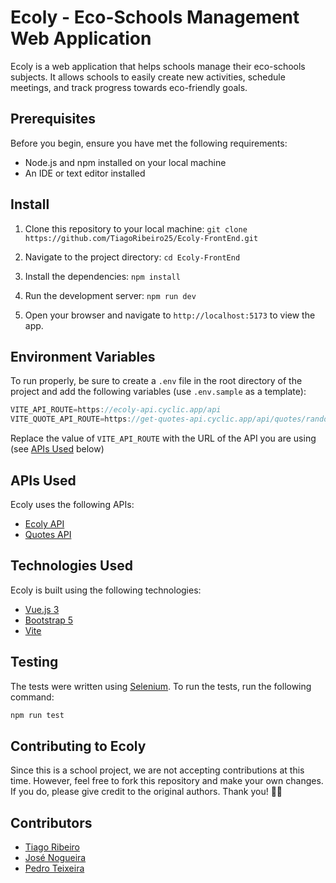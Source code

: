 # Ecoly - Eco-Schools Management Web Application

Ecoly is a web application that helps schools manage their eco-schools subjects. It allows schools to easily create new activities, schedule meetings, and track progress towards eco-friendly goals.

## Prerequisites

Before you begin, ensure you have met the following requirements:

- Node.js and npm installed on your local machine
- An IDE or text editor installed

## Install

1. Clone this repository to your local machine:
   `git clone https://github.com/TiagoRibeiro25/Ecoly-FrontEnd.git`

2. Navigate to the project directory:
   `cd Ecoly-FrontEnd`

3. Install the dependencies:
   `npm install`

4. Run the development server:
   `npm run dev`

5. Open your browser and navigate to `http://localhost:5173` to view the app.

## Environment Variables

To run properly, be sure to create a `.env` file in the root directory of the project and add the following variables (use `.env.sample` as a template):

``` javascript
VITE_API_ROUTE=https://ecoly-api.cyclic.app/api
VITE_QUOTE_API_ROUTE=https://get-quotes-api.cyclic.app/api/quotes/random
```

Replace the value of `VITE_API_ROUTE` with the URL of the API you are using (see [APIs Used](#apis-used) below)

## APIs Used

Ecoly uses the following APIs:

- [Ecoly API](https://github.com/TiagoRibeiro25/ecoly-api)
- [Quotes API](https://github.com/TiagoRibeiro25/Get-Quotes-API)

## Technologies Used

Ecoly is built using the following technologies:

- [Vue.js 3](https://v3.vuejs.org/)
- [Bootstrap 5](https://getbootstrap.com/)
- [Vite](https://vitejs.dev/)

## Testing

The tests were written using [Selenium](https://www.selenium.dev/). To run the tests, run the following command:

``` bash
npm run test
```

## Contributing to Ecoly

Since this is a school project, we are not accepting contributions at this time. However, feel free to fork this repository and make your own changes. If you do, please give credit to the original authors. Thank you! 💪🤓

## Contributors

- [Tiago Ribeiro](<https://github.com/TiagoRibeiro25>)
- [José Nogueira](<https://github.com/JoseNogueira13>)
- [Pedro Teixeira](<https://github.com/pedromst2000>)
